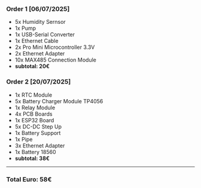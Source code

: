 ### Order 1 [06/07/2025]
- 5x Humidity Sernsor 
- 1x Pump
- 1x USB-Serial Converter
- 1x Ethernet Cable
- 2x Pro Mini Microcontroller 3.3V
- 2x Ethernet Adapter
- 10x MAX485 Connection Module
- **subtotal: 20€**

### Order 2 [20/07/2025]
- 1x RTC Module
- 5x Battery Charger Module TP4056
- 1x Relay Module
- 4x PCB Boards
- 1x ESP32 Board
- 5x DC-DC Step Up
- 1x Battery Support
- 1x Pipe
- 3x Ethernet Adapter
- 1x Battery 18560
- **subtotal: 38€**
---
### Total Euro: 58€
